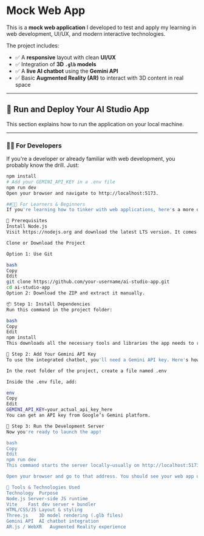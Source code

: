 # Mock Web App

This is a **mock web application** I developed to test and apply my learning in web development, UI/UX, and modern interactive technologies.

The project includes:

- ✅ A **responsive** layout with clean **UI/UX**
- ✅ Integration of **3D `.glb` models**
- ✅ A **live AI chatbot** using the **Gemini API**
- ✅ Basic **Augmented Reality (AR)** to interact with 3D content in real space

---

## 🚀 Run and Deploy Your AI Studio App

This section explains how to run the application on your local machine.

---

### 👨‍💻 For Developers

If you're a developer or already familiar with web development, you probably know the drill. Just:

```bash
npm install
# Add your GEMINI_API_KEY in a .env file
npm run dev
Open your browser and navigate to http://localhost:5173.

##🧑‍🎓 For Learners & Beginners
If you're learning how to tinker with web applications, here's a more detailed step-by-step guide to help you run the app locally:

🔧 Prerequisites
Install Node.js
Visit https://nodejs.org and download the latest LTS version. It comes with npm (Node Package Manager), which you’ll use to install project dependencies.

Clone or Download the Project

Option 1: Use Git

bash
Copy
Edit
git clone https://github.com/your-username/ai-studio-app.git
cd ai-studio-app
Option 2: Download the ZIP and extract it manually.

📦 Step 1: Install Dependencies
Run this command in the project folder:

bash
Copy
Edit
npm install
This downloads all the necessary tools and libraries the app needs to run properly. These are listed in the package.json file and are not stored directly in the project for space and version control reasons.

🔐 Step 2: Add Your Gemini API Key
To use the integrated chatbot, you'll need a Gemini API key. Here's how to set it up:

In the root folder of the project, create a file named .env

Inside the .env file, add:

env
Copy
Edit
GEMINI_API_KEY=your_actual_api_key_here
You can get an API key from Google’s Gemini platform.

🚀 Step 3: Run the Development Server
Now you're ready to launch the app!

bash
Copy
Edit
npm run dev
This command starts the server locally—usually on http://localhost:5173.

Open your browser and go to that address. You should see your web app up and running.

🧰 Tools & Technologies Used
Technology	Purpose
Node.js	Server-side JS runtime
Vite	Fast dev server + bundler
HTML/CSS/JS	Layout & styling
Three.js	3D model rendering (.glb files)
Gemini API	AI chatbot integration
AR.js / WebXR	Augmented Reality experience

```
